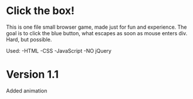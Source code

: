 Click the box!
===========

This is one file small browser game, made just for fun and experience.
The goal is to click the blue button, what escapes as soon as mouse enters div. Hard, but possible.

Used:
-HTML
-CSS
-JavaScript
-NO jQuery 

Version 1.1
===========

Added animation

